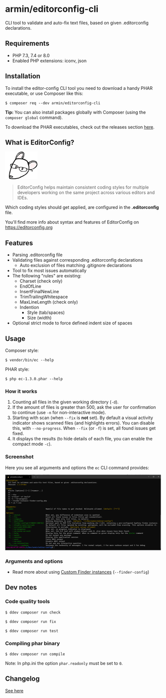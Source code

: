 # armin/editorconfig-cli

CLI tool to validate and auto-fix text files, based on given .editorconfig declarations.


## Requirements

- PHP 7.3, 7.4 or 8.0
- Enabled PHP extensions: iconv, json


## Installation

To install the editor-config CLI tool you need to download a handy PHAR executable,
or use Composer like this:

```
$ composer req --dev armin/editorconfig-cli
```

**Tip:** You can also install packages globally with Composer (using the ``composer global`` command).

To download the PHAR executables, check out the releases section
[here](https://github.com/a-r-m-i-n/editorconfig-cli/releases).


## What is EditorConfig?

![EditorConfig logo](docs/images/editorconfig-logo.png)

> EditorConfig helps maintain consistent coding styles for multiple developers working on the
> same project across various editors and IDEs.

Which coding styles should get applied, are configured in the **.editorconfig** file.

You'll find more info about syntax and features of EditorConfig on
https://editorconfig.org


## Features

- Parsing .editorconfig file
- Validating files against corresponding .editorconfig declarations
    - Auto exclusion of files matching .gitignore declarations
- Tool to fix most issues automatically
- The following "rules" are existing:
    - Charset (check only)
    - EndOfLine
    - InsertFinalNewLine
    - TrimTrailingWhitespace
    - MaxLineLength (check only)
    - Indention
        - Style (tab/spaces)
        - Size (width)
- Optional strict mode to force defined indent size of spaces


## Usage

Composer style:
```
$ vendor/bin/ec --help
```

PHAR style:
```
$ php ec-1.3.0.phar --help
```


### How it works

1. Counting all files in the given working directory (``-d``).
2. If the amount of files is greater than 500, ask the user for confirmation to continue
   (use ``-n`` for non-interactive mode).
3. Starting with scan (when ``--fix`` is **not** set). By default a visual activity indicator shows scanned files
   (and highlights errors). You can disable this, with ``--no-progress``.
   When ``--fix`` (or ``-f``) is set, all found issues get fixed.
4. It displays the results (to hide details of each file, you can enable the compact mode ``-c``).


### Screenshot

Here you see all arguments and options the ``ec`` CLI command provides:

![Screenshot](docs/images/ec.png)


### Arguments and options

- Read more about using [Custom Finder instances](docs/CustomFinderInstance.md) (``--finder-config``)


## Dev notes

### Code quality tools

```
$ ddev composer run check
```
```
$ ddev composer run fix
```
```
$ ddev composer run test
```

### Compiling phar binary

```
$ ddev composer run compile
```

Note: In php.ini the option ``phar.readonly`` must be set to ``0``.


## Changelog

[See here](docs/Versions.md)
